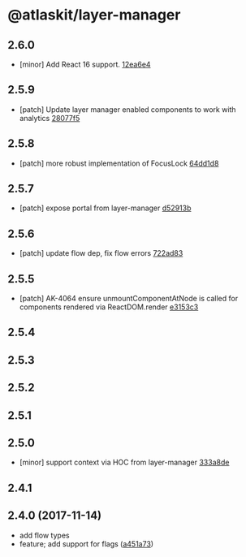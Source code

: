 # @atlaskit/layer-manager

## 2.6.0
- [minor] Add React 16 support. [12ea6e4](https://bitbucket.org/atlassian/atlaskit-mk-2/commits/12ea6e4)

## 2.5.9
- [patch] Update layer manager enabled components to work with analytics [28077f5](https://bitbucket.org/atlassian/atlaskit-mk-2/commits/28077f5)

## 2.5.8
- [patch] more robust implementation of FocusLock [64dd1d8](https://bitbucket.org/atlassian/atlaskit-mk-2/commits/64dd1d8)

## 2.5.7
- [patch] expose portal from layer-manager [d52913b](https://bitbucket.org/atlassian/atlaskit-mk-2/commits/d52913b)

## 2.5.6
- [patch] update flow dep, fix flow errors  [722ad83](https://bitbucket.org/atlassian/atlaskit-mk-2/commits/722ad83)

## 2.5.5
- [patch] AK-4064 ensure unmountComponentAtNode is called for components rendered via ReactDOM.render [e3153c3](https://bitbucket.org/atlassian/atlaskit-mk-2/commits/e3153c3)

## 2.5.4

## 2.5.3

## 2.5.2

## 2.5.1

## 2.5.0
- [minor] support context via HOC from layer-manager [333a8de](333a8de)

## 2.4.1

## 2.4.0 (2017-11-14)

* add flow types
* feature; add support for flags ([a451a73](https://bitbucket.org/atlassian/atlaskit-mk-2/commits/a451a73))